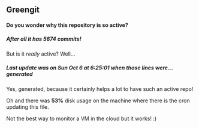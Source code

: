 ## Greengit

#### Do you wonder why this repository is so active?

##### After all it has 5674 commits!

But is it *really* active? Well...

##### Last update was on Sun Oct 6 at 6:25:01 when those lines were... generated

Yes, generated, because it certainly helps a lot to have such an active repo!

Oh and there was **53%** disk usage on the machine
where there is the cron updating this file.

Not the best way to monitor a VM in the cloud but it works! :)
